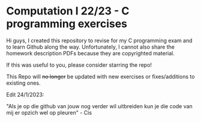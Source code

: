 # Computation I 22/23 - C programming exercises

Hi guys, I created this repository to revise for my C programming exam and to learn Github along the way. Unfortunately, I cannot also share the homework description PDFs because they are copyrighted material. 

If this was useful to you, please consider starring the repo!

This Repo will ~~no longer~~ be updated with new exercises or fixes/additions to existing ones.

Edit 24/1/2023:

"Als je op die github van jouw nog verder wil uitbreiden kun je die code van mij er opzich wel op pleuren" - Cis

